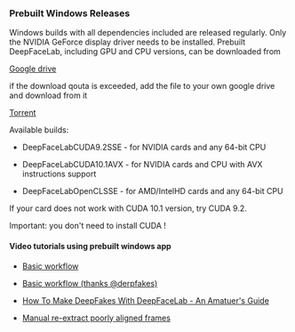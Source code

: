 ### **Prebuilt Windows Releases**

Windows builds with all dependencies included are released regularly. Only the NVIDIA GeForce display driver needs to be installed. Prebuilt DeepFaceLab, including GPU and CPU versions, can be downloaded from 

[Google drive](https://drive.google.com/open?id=1BCFK_L7lPNwMbEQ_kFPqPpDdFEOd_Dci) 

if the download qouta is exceeded, add the file to your own google drive and download from it

[Torrent](https://rutracker.org/forum/viewtopic.php?t=5558863)

Available builds:

* DeepFaceLabCUDA9.2SSE - for NVIDIA cards and any 64-bit CPU

* DeepFaceLabCUDA10.1AVX - for NVIDIA cards and CPU with AVX instructions support

* DeepFaceLabOpenCLSSE - for AMD/IntelHD cards and any 64-bit CPU

If your card does not work with CUDA 10.1 version, try CUDA 9.2.

Important: you don't need to install CUDA ! 

#### Video tutorials using prebuilt windows app

* [Basic workflow](https://www.youtube.com/watch?v=K98nTNjXkq8)

* [Basic workflow (thanks @derpfakes)](https://www.youtube.com/watch?v=cVcyghhmQSA)

* [How To Make DeepFakes With DeepFaceLab - An Amatuer's Guide](https://www.youtube.com/watch?v=wBax7_UWXvc)

* [Manual re-extract poorly aligned frames](https://www.youtube.com/watch?v=7z1ykVVCHhM)